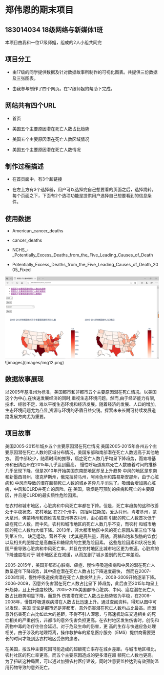 # 郑伟恩的期末项目

## 183014034 18级网络与新媒体1班

本项目由我和一位17级师姐，组成的2人小组共同完

## 项目分工

- 由17级的同学提供数据及针对数据故事所制作的可视化图表。共提供三份数据及三张图表。

- 由我参与制作了四个网页。在17级师姐的帮助下完成。

## 网站共有四个URL

- 首页

- 美国五个主要原因潜在死亡人数占比趋势

- 美国五个主要原因潜在死亡人数区域情况

- 美国五个主要原因潜在死亡人数情况

## 制作过程描述

- 在首页面中，有3个超链接

- 在左上方有3个选择器，用户可以选择完自己想要看的页面之后，选择跳转。每个页面之下，下面有2个选项功能是提供用户选择自己想要看到的信息条件。

## 使用数据

- American_cancer_deaths

- cancer_deaths

- NCHS_-_Potentially_Excess_Deaths_from_the_Five_Leading_Causes_of_Death

- Potentially_Excess_Deaths_from_the_Five_Leading_Causes_of_Death_2005_Fixed

 <img src="img12.png">
 ![images](images/img12.png)

## 数据故事展现

以2005年基准州为标准，美国都市和非都市五个主要原因潜在死亡情况。以美国这个为中心,在快速发展经济的同时,重视生态环境问题。然而,由于经济能力有限,技术、经验不足，难以平衡生态环境和经济发展。随着经济的发展、人口的增加,生态环境问题尤为凸显,资源与环境的矛盾日益尖锐。探索未来长期可持续发展道路发展方向尤为重要。

## 项目故事

美国2005-2015年城乡五个主要原因潜在死亡情况
美国2005-2015年各州五个主要原因潜在死亡人数的区域分布情况，美国东部和南部潜在死亡人数远高于其他地方。
而中部较少，随着时间的推移，癌症死亡人数几乎均呈下降趋势，而肯塔基州和田纳西州在2015年几乎达到最高。
慢性呼吸道疾病死亡人数随着时间的推移几乎呈现下降，但是2010年开始美国东南部地区却呈上升趋势
中风的地区是东南和新墨西哥州，德克萨斯州，俄克拉荷马州，阿肯色州和路易斯安那州，由于心脏病和
中风而导致的潜在超额死亡人数的城乡差异几乎消失了。吸烟会增加患心脏病，中风和CLRD并死亡的风险。在
美国，吸烟是可预防的疾病和死亡的主要原因，并且是CLRD的最实质性危险因素。

在农村和城市地区，心脏病和中风死亡率都在下降。但是，死亡率趋势的这种改善处于平稳状态，农村地区
在22个州中，包括阿拉斯加，爱达荷州，肯塔基州，蒙大拿州，佛蒙特州和西维吉尼亚州等农村州，由心脏病
引起的死亡人数首次低于癌症死亡人数。而中风，农村和城市地区的死亡人数几乎不变，而农村
和城市地区的死亡人数均大幅下降。2013年，非大都市地区中风的死亡原因从第三位下降到第五位。
缺乏运动，营养不良（尤其是高热量，高钠，高糖和饱和脂肪的饮食）以及相关的肥胖症是高血压和糖尿病的主要危险因素。
这些危险因素和状况在美国严重导致心脏病和中风死亡率，并且在农村地区比城市地区更为普遍。心脏病的下降速度相对于
城市地区正在减缓，从而加剧了城乡差别的死亡率差距。



2005-2015年，美国非都市心脏病、癌症、慢性呼吸道疾病和中风的潜在死亡人数呈逐年下降趋势，其中癌症潜在死亡人数占比下降速度最快，
然而在2007-2008年间，慢性呼吸道疾病潜在死亡人数突然上升，2008-2009开始逐渐下降。2006-2009，因意外伤害潜在死亡人数占比呈下
降趋势，此后直至2015年均呈上升趋势，且上升速度较快。2005-2015美国都市心脏病、中风、癌症潜在死亡人数占比趋势明显下降，而意外
伤害潜在死亡人数占比趋势较为平稳，在2006-2008年，慢性呼吸道疾病潜在人数占比迅速上升。通过查阅资料，得知从图中可以发现，美国
无论是都市还是非都市，意外伤害潜在死亡人数均占比最高。而因意外伤害死亡占比如此大的差距，不得不引人深思，与高速机动车交通相关
的死亡相关的严重创伤，非都市的意外伤害负担更高。在农村地区发生伤害时，创伤和药物中毒的治疗往往会延迟。对于危及生命的伤害，更
高的生存与快速应急处理相关。由于涉及的地理距离，操作救护车的紧急医疗服务（EMS）提供商需要更长的时间才能到达农村地区受伤的患者。

在美国，按五种主要死因可能造成的超额死亡率存在城乡差距。与城市地区相比，农村社区的死亡率更高，而五个主要原因造成的更多潜在超
额死亡人数也更高。为了扭转这种局面，可以通过加强农村医疗建设，同时注意要监控达到有效预防滥用药物导致的意外死亡。
